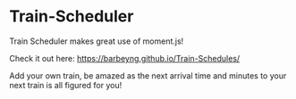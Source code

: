 # Train-Scheduler

Train Scheduler makes great use of moment.js!

Check it out here:
https://barbeyng.github.io/Train-Schedules/

Add your own train, be amazed as the next arrival time and minutes to your next train is all figured for you!
